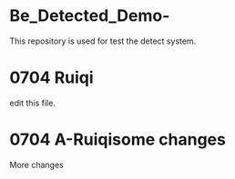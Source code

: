 # Be_Detected_Demo-
This repository is used for test the detect system.

# 0704 Ruiqi
edit this file.
# 0704 A-Ruiqis o m e   c h a n g e s  
 M o r e   c h a n g e s  
 